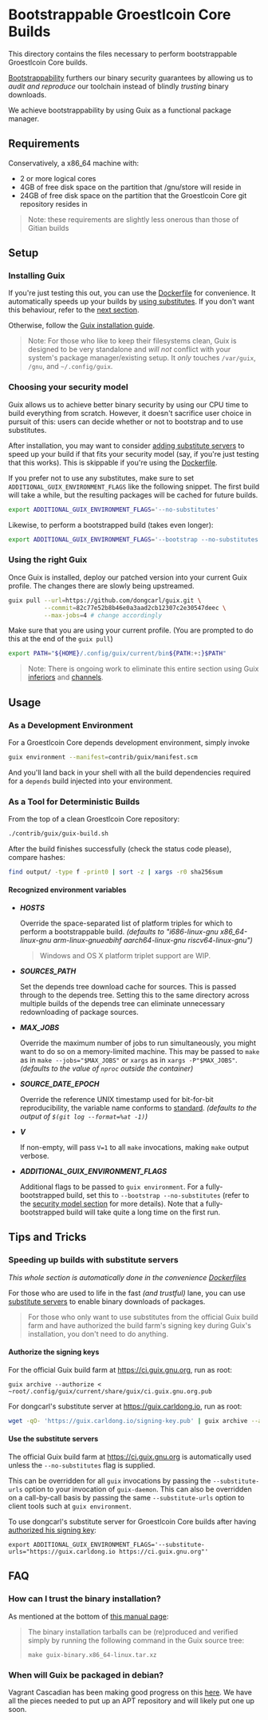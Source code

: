 # Bootstrappable Groestlcoin Core Builds

This directory contains the files necessary to perform bootstrappable Groestlcoin
Core builds.

[Bootstrappability][b17e] furthers our binary security guarantees by allowing us
to _audit and reproduce_ our toolchain instead of blindly _trusting_ binary
downloads.

We achieve bootstrappability by using Guix as a functional package manager.

## Requirements

Conservatively, a x86_64 machine with:

- 2 or more logical cores
- 4GB of free disk space on the partition that /gnu/store will reside in
- 24GB of free disk space on the partition that the Groestlcoin Core git repository
  resides in

> Note: these requirements are slightly less onerous than those of Gitian builds

## Setup

### Installing Guix

If you're just testing this out, you can use the
[Dockerfile][fanquake/guix-docker] for convenience. It automatically speeds up
your builds by [using substitutes](#speeding-up-builds-with-substitute-servers).
If you don't want this behaviour, refer to the [next
section](#choosing-your-security-model).

Otherwise, follow the [Guix installation guide][guix/bin-install].

> Note: For those who like to keep their filesystems clean, Guix is designed to
> be very standalone and _will not_ conflict with your system's package
> manager/existing setup. It _only_ touches `/var/guix`, `/gnu`, and
> `~/.config/guix`.

### Choosing your security model

Guix allows us to achieve better binary security by using our CPU time to build
everything from scratch. However, it doesn't sacrifice user choice in pursuit of
this: users can decide whether or not to bootstrap and to use substitutes.

After installation, you may want to consider [adding substitute
servers](#speeding-up-builds-with-substitute-servers) to speed up your build if
that fits your security model (say, if you're just testing that this works).
This is skippable if you're using the [Dockerfile][fanquake/guix-docker].

If you prefer not to use any substitutes, make sure to set
`ADDITIONAL_GUIX_ENVIRONMENT_FLAGS` like the following snippet. The first build
will take a while, but the resulting packages will be cached for future builds.

```sh
export ADDITIONAL_GUIX_ENVIRONMENT_FLAGS='--no-substitutes'
```

Likewise, to perform a bootstrapped build (takes even longer):

```sh
export ADDITIONAL_GUIX_ENVIRONMENT_FLAGS='--bootstrap --no-substitutes'
```

### Using the right Guix

Once Guix is installed, deploy our patched version into your current Guix
profile. The changes there are slowly being upstreamed.

```sh
guix pull --url=https://github.com/dongcarl/guix.git \
          --commit=82c77e52b8b46e0a3aad2cb12307c2e30547deec \
          --max-jobs=4 # change accordingly
```

Make sure that you are using your current profile. (You are prompted to do this
at the end of the `guix pull`)

```bash
export PATH="${HOME}/.config/guix/current/bin${PATH:+:}$PATH"
```

> Note: There is ongoing work to eliminate this entire section using Guix
> [inferiors][guix/inferiors] and [channels][guix/channels].

## Usage

### As a Development Environment

For a Groestlcoin Core depends development environment, simply invoke

```sh
guix environment --manifest=contrib/guix/manifest.scm
```

And you'll land back in your shell with all the build dependencies required for
a `depends` build injected into your environment.

### As a Tool for Deterministic Builds

From the top of a clean Groestlcoin Core repository:

```sh
./contrib/guix/guix-build.sh
```

After the build finishes successfully (check the status code please), compare
hashes:

```sh
find output/ -type f -print0 | sort -z | xargs -r0 sha256sum
```

#### Recognized environment variables

* _**HOSTS**_

  Override the space-separated list of platform triples for which to perform a
  bootstrappable build. _(defaults to "i686-linux-gnu x86\_64-linux-gnu
  arm-linux-gnueabihf aarch64-linux-gnu riscv64-linux-gnu")_

  > Windows and OS X platform triplet support are WIP.

* _**SOURCES_PATH**_

  Set the depends tree download cache for sources. This is passed through to the
  depends tree. Setting this to the same directory across multiple builds of the
  depends tree can eliminate unnecessary redownloading of package sources.

* _**MAX_JOBS**_

  Override the maximum number of jobs to run simultaneously, you might want to
  do so on a memory-limited machine. This may be passed to `make` as in `make
  --jobs="$MAX_JOBS"` or `xargs` as in `xargs -P"$MAX_JOBS"`. _(defaults to the
  value of `nproc` outside the container)_

* _**SOURCE_DATE_EPOCH**_

  Override the reference UNIX timestamp used for bit-for-bit reproducibility,
  the variable name conforms to [standard][r12e/source-date-epoch]. _(defaults
  to the output of `$(git log --format=%at -1)`)_

* _**V**_

  If non-empty, will pass `V=1` to all `make` invocations, making `make` output
  verbose.

* _**ADDITIONAL_GUIX_ENVIRONMENT_FLAGS**_

  Additional flags to be passed to `guix environment`. For a fully-bootstrapped
  build, set this to `--bootstrap --no-substitutes` (refer to the [security
  model section](#choosing-your-security-model) for more details). Note that a
  fully-bootstrapped build will take quite a long time on the first run.

## Tips and Tricks

### Speeding up builds with substitute servers

_This whole section is automatically done in the convenience
[Dockerfiles][fanquake/guix-docker]_

For those who are used to life in the fast _(and trustful)_ lane, you can use
[substitute servers][guix/substitutes] to enable binary downloads of packages.

> For those who only want to use substitutes from the official Guix build farm
> and have authorized the build farm's signing key during Guix's installation,
> you don't need to do anything.

#### Authorize the signing keys

For the official Guix build farm at https://ci.guix.gnu.org, run as root:

```
guix archive --authorize < ~root/.config/guix/current/share/guix/ci.guix.gnu.org.pub
```

For dongcarl's substitute server at https://guix.carldong.io, run as root:

```sh
wget -qO- 'https://guix.carldong.io/signing-key.pub' | guix archive --authorize
```

#### Use the substitute servers

The official Guix build farm at https://ci.guix.gnu.org is automatically used
unless the `--no-substitutes` flag is supplied.

This can be overridden for all `guix` invocations by passing the
`--substitute-urls` option to your invocation of `guix-daemon`. This can also be
overridden on a call-by-call basis by passing the same `--substitute-urls`
option to client tools such at `guix environment`.

To use dongcarl's substitute server for Groestlcoin Core builds after having
[authorized his signing key](#authorize-the-signing-keys):

```
export ADDITIONAL_GUIX_ENVIRONMENT_FLAGS='--substitute-urls="https://guix.carldong.io https://ci.guix.gnu.org"'
```

## FAQ

### How can I trust the binary installation?

As mentioned at the bottom of [this manual page][guix/bin-install]:

> The binary installation tarballs can be (re)produced and verified simply by
> running the following command in the Guix source tree:
>
>     make guix-binary.x86_64-linux.tar.xz

### When will Guix be packaged in debian?

Vagrant Cascadian has been making good progress on this
[here][debian/guix-package]. We have all the pieces needed to put up an APT
repository and will likely put one up soon.

[b17e]: http://bootstrappable.org/
[r12e/source-date-epoch]: https://reproducible-builds.org/docs/source-date-epoch/

[guix/install.sh]: https://git.savannah.gnu.org/cgit/guix.git/plain/etc/guix-install.sh
[guix/bin-install]: https://www.gnu.org/software/guix/manual/en/html_node/Binary-Installation.html
[guix/env-setup]: https://www.gnu.org/software/guix/manual/en/html_node/Build-Environment-Setup.html
[guix/substitutes]: https://www.gnu.org/software/guix/manual/en/html_node/Substitutes.html
[guix/substitute-server-auth]: https://www.gnu.org/software/guix/manual/en/html_node/Substitute-Server-Authorization.html
[guix/inferiors]: https://www.gnu.org/software/guix/manual/en/html_node/Inferiors.html
[guix/channels]: https://www.gnu.org/software/guix/manual/en/html_node/Channels.html

[debian/guix-package]: https://bugs.debian.org/cgi-bin/bugreport.cgi?bug=850644
[fanquake/guix-docker]: https://github.com/fanquake/core-review/tree/master/guix
